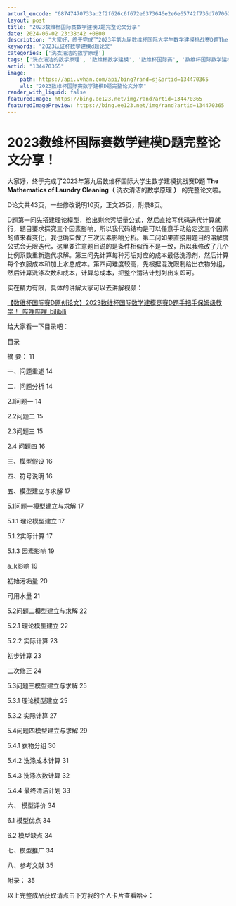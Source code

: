 ```yaml
---
arturl_encode: "68747470733a:2f2f626c6f672e6373646e2e6e65742f736d7070627a79632f:61727469636c652f64657461696c732f313334343730333635"
layout: post
title: "2023数维杯国际赛数学建模D题完整论文分享"
date: 2024-06-02 23:38:42 +0800
description: "大家好，终于完成了2023年第九届数维杯国际大学生数学建模挑战赛D题The"
keywords: "2023认证杯数学建模d题论文"
categories: ['洗衣清洁的数学原理']
tags: ['洗衣清洁的数学原理', '数维杯数学建模', '数维杯国际赛', '数维杯国际数学建模竞赛', '数维杯', '数学建模']
artid: "134470365"
image:
    path: https://api.vvhan.com/api/bing?rand=sj&artid=134470365
    alt: "2023数维杯国际赛数学建模D题完整论文分享"
render_with_liquid: false
featuredImage: https://bing.ee123.net/img/rand?artid=134470365
featuredImagePreview: https://bing.ee123.net/img/rand?artid=134470365
---
```


# 2023数维杯国际赛数学建模D题完整论文分享！

大家好，终于完成了2023年第九届数维杯国际大学生数学建模挑战赛D题
**The Mathematics of Laundry Cleaning（**
洗衣清洁的数学原理
**）**
的完整论文啦。

D论文共43页，一些修改说明10页，正文25页，附录8页。
  
D题第一问先搭建理论模型，给出剩余污垢量公式，然后直接写代码迭代计算就行，题目要求探究三个因素影响，所以我代码结构是可以任意手动给定这三个因素的值来看变化，我也确实做了三次因素影响分析。第二问如果直接用题目的溶解度公式会无限迭代，这里要注意题目说的是条件相似而不是一致，所以我修改了几个比例系数重新迭代求解。第三问先计算每种污垢对应的成本最低洗涤剂，然后计算每个衣服成本和加上水总成本。第四问难度较高，先根据混洗限制给出衣物分组，然后计算洗涤次数和成本，计算总成本，把整个清洁计划列出来即可。

实在精力有限，具体的讲解大家可以去讲解视频：

[【数维杯国际赛D原创论文】2023数维杯国际数学建模竞赛D题手把手保姆级教学！\_哔哩哔哩\_bilibili](https://www.bilibili.com/video/BV1zu411F7J6/?vd_source=7276d7392888986cd708274d725a2e7d "【数维杯国际赛D原创论文】2023数维杯国际数学建模竞赛D题手把手保姆级教学！_哔哩哔哩_bilibili")

给大家看一下目录吧：

目录

摘 要： 11

一、问题重述 14

二．问题分析 14

2.1问题一 14

2.2问题二 15

2.3问题三 15

2.4 问题四 16

三、模型假设 16

四、符号说明 16

五、模型建立与求解 17

5.1问题一模型建立与求解 17

5.1.1 理论模型建立 17

5.1.2实际计算 17

5.1.3 因素影响 19

a\_k影响 19

初始污垢量 20

可用水量 21

5.2问题二模型建立与求解 22

5.2.1 理论模型建立 22

5.2.2 实际计算 23

初步计算 23

二次修正 24

5.3问题三模型建立与求解 25

5.3.1 理论模型建立 25

5.3.2 实际计算 27

5.4问题四模型建立与求解 29

5.4.1 衣物分组 30

5.4.2 洗涤成本计算 31

5.4.3 洗涤次数计算 32

5.4.4 最终清洁计划 33

六、 模型评价 34

6.1 模型优点 34

6.2 模型缺点 34

七、模型推广 34

八、参考文献 35

附录： 35

以上完整成品获取请点击下方我的个人卡片查看哈↓：